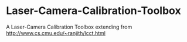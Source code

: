 # Laser-Camera-Calibration-Toolbox
A Laser-Camera Calibration Toolbox extending from http://www.cs.cmu.edu/~ranjith/lcct.html
